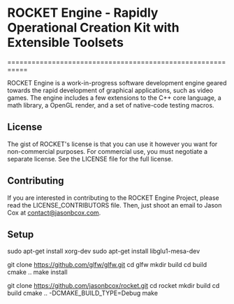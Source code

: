 # ROCKET Engine - Rapidly Operational Creation Kit with Extensible Toolsets
===========================================================

ROCKET Engine is a work-in-progress software development engine geared towards the rapid development of graphical applications, such as video games.
The engine includes a few extensions to the C++ core language, a math library, a OpenGL render, and a set of native-code testing macros.

## License

The gist of ROCKET's license is that you can use it however you want for non-commercial purposes.
For commercial use, you must negotiate a separate license.  See the LICENSE file for the full license.

## Contributing

If you are interested in contributing to the ROCKET Engine Project, please read the LICENSE_CONTRIBUTORS file.
Then, just shoot an email to Jason Cox at contact@jasonbcox.com.

## Setup

sudo apt-get install xorg-dev
sudo apt-get install libglu1-mesa-dev

git clone https://github.com/glfw/glfw.git
cd glfw
mkdir build
cd build
cmake ..
make install

git clone https://github.com/jasonbcox/rocket.git
cd rocket
mkdir build
cd build
cmake .. -DCMAKE_BUILD_TYPE=Debug
make
